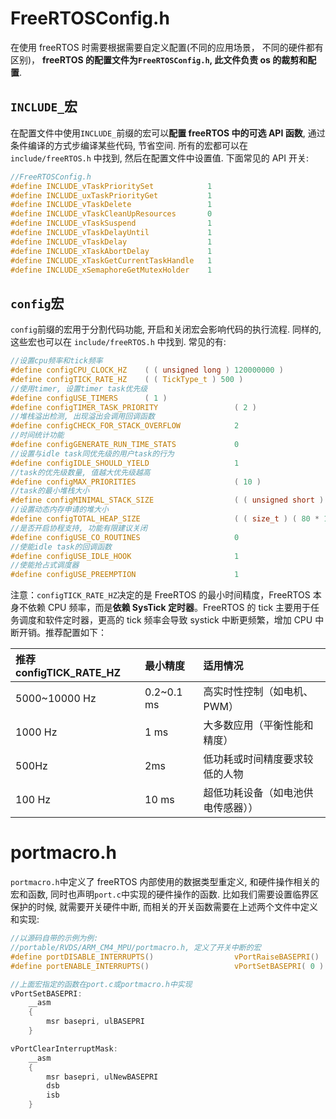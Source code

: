 # FreeRTOSConfig.h

在使用 freeRTOS 时需要根据需要自定义配置(不同的应用场景， 不同的硬件都有区别)， **freeRTOS 的配置文件为`FreeRTOSConfig.h`, 此文件负责 os 的裁剪和配置**.

## `INCLUDE_`宏

在配置文件中使用`INCLUDE_`前缀的宏可以**配置 freeRTOS 中的可选 API 函数**, 通过条件编译的方式步编译某些代码, 节省空间.
所有的宏都可以在 `include/freeRTOS.h` 中找到, 然后在配置文件中设置值. 下面常见的 API 开关:

```c
//FreeRTOSConfig.h
#define INCLUDE_vTaskPrioritySet            1
#define INCLUDE_uxTaskPriorityGet           1
#define INCLUDE_vTaskDelete                 1
#define INCLUDE_vTaskCleanUpResources       0
#define INCLUDE_vTaskSuspend                1
#define INCLUDE_vTaskDelayUntil             1
#define INCLUDE_vTaskDelay                  1
#define INCLUDE_xTaskAbortDelay             1
#define INCLUDE_xTaskGetCurrentTaskHandle   1
#define INCLUDE_xSemaphoreGetMutexHolder    1
```

## `config`宏

`config`前缀的宏用于分割代码功能, 开启和关闭宏会影响代码的执行流程. 同样的, 这些宏也可以在 `include/freeRTOS.h` 中找到.
常见的有:

```c
//设置cpu频率和tick频率
#define configCPU_CLOCK_HZ    ( ( unsigned long ) 120000000 )
#define configTICK_RATE_HZ    ( ( TickType_t ) 500 )
//使用timer, 设置timer task优先级
#define configUSE_TIMERS      ( 1 )
#define configTIMER_TASK_PRIORITY                 ( 2 )
//堆栈溢出检测, 出现溢出会调用回调函数
#define configCHECK_FOR_STACK_OVERFLOW            2
//时间统计功能
#define configGENERATE_RUN_TIME_STATS             0
//设置与idle task同优先级的用户task的行为
#define configIDLE_SHOULD_YIELD                   1
//task的优先级数量, 值越大优先级越高
#define configMAX_PRIORITIES                      ( 10 )
//task的最小堆栈大小
#define configMINIMAL_STACK_SIZE                  ( ( unsigned short ) (512/2) )
//设置动态内存申请的堆大小
#define configTOTAL_HEAP_SIZE                     ( ( size_t ) ( 80 * 1024 ) )
//是否开启协程支持, 功能有限建议关闭
#define configUSE_CO_ROUTINES                     0
//使能idle task的回调函数
#define configUSE_IDLE_HOOK                       1
//使能抢占式调度器
#define configUSE_PREEMPTION                      1
```

注意：`configTICK_RATE_HZ`决定的是 FreeRTOS 的最小时间精度，FreeRTOS 本身不依赖 CPU 频率，而是**依赖 SysTick 定时器**。FreeRTOS 的 tick 主要用于任务调度和软件定时器，更高的 tick 频率会导致 systick 中断更频繁，增加 CPU 中断开销。推荐配置如下：

| 推荐 configTICK_RATE_HZ | 最小精度   | 适用情况                           |
| :---------------------- | :--------- | :--------------------------------- |
| 5000~10000 Hz           | 0.2~0.1 ms | 高实时性控制（如电机、PWM）        |
| 1000 Hz                 | 1 ms       | 大多数应用（平衡性能和精度）       |
| 500Hz                   | 2ms        | 低功耗或时间精度要求较低的人物     |
| 100 Hz                  | 10 ms      | 超低功耗设备（如电池供电传感器）） |

# portmacro.h

`portmacro.h`中定义了 freeRTOS 内部使用的数据类型重定义, 和硬件操作相关的宏和函数, 同时也声明`port.c`中实现的硬件操作的函数.
比如我们需要设置临界区保护的时候, 就需要开关硬件中断, 而相关的开关函数需要在上述两个文件中定义和实现:

```c
//以源码自带的示例为例:
//portable/RVDS/ARM_CM4_MPU/portmacro.h, 定义了开关中断的宏
#define portDISABLE_INTERRUPTS()                  vPortRaiseBASEPRI()
#define portENABLE_INTERRUPTS()                   vPortSetBASEPRI( 0 )

//上面宏指定的函数在port.c或portmacro.h中实现
vPortSetBASEPRI:
    __asm
    {
        msr basepri, ulBASEPRI
    }

vPortClearInterruptMask:
    __asm
    {
        msr basepri, ulNewBASEPRI
        dsb
        isb
    }
```
